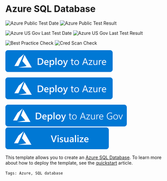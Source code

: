 # Azure SQL Database

![Azure Public Test Date](https://azurequickstartsservice.blob.core.windows.net/badges/101-sql-database/PublicLastTestDate.svg)
![Azure Public Test Result](https://azurequickstartsservice.blob.core.windows.net/badges/101-sql-database/PublicDeployment.svg)

![Azure US Gov Last Test Date](https://azurequickstartsservice.blob.core.windows.net/badges/101-sql-database/FairfaxLastTestDate.svg)
![Azure US Gov Last Test Result](https://azurequickstartsservice.blob.core.windows.net/badges/101-sql-database/FairfaxDeployment.svg)

![Best Practice Check](https://azurequickstartsservice.blob.core.windows.net/badges/101-sql-database/BestPracticeResult.svg)
![Cred Scan Check](https://azurequickstartsservice.blob.core.windows.net/badges/101-sql-database/CredScanResult.svg)

[![Deploy To Azure](https://raw.githubusercontent.com/Azure/azure-quickstart-templates/master/1-CONTRIBUTION-GUIDE/images/deploytoazure.svg?sanitize=true)](https://github.com/yochananrachamim/azure-quickstart-templates/blob/master/101-sql-database-Import/azuredeploy.json)

[![Deploy To Azure](https://raw.githubusercontent.com/Azure/azure-quickstart-templates/master/1-CONTRIBUTION-GUIDE/images/deploytoazure.svg?sanitize=true)](https://portal.azure.com/#create/Microsoft.Template/uri/https%3A%2F%2Fraw.githubusercontent.com%2FAzure%2Fazure-quickstart-templates%2Fmaster%2F101-sql-database%2Fazuredeploy.json)


[![Deploy To Azure US Gov](https://raw.githubusercontent.com/Azure/azure-quickstart-templates/master/1-CONTRIBUTION-GUIDE/images/deploytoazuregov.svg?sanitize=true)](https://portal.azure.us/#create/Microsoft.Template/uri/https%3A%2F%2Fraw.githubusercontent.com%2FAzure%2Fazure-quickstart-templates%2Fmaster%2F101-sql-database%2Fazuredeploy.json)
[![Visualize](https://raw.githubusercontent.com/Azure/azure-quickstart-templates/master/1-CONTRIBUTION-GUIDE/images/visualizebutton.svg?sanitize=true)](http://armviz.io/#/?load=https%3A%2F%2Fraw.githubusercontent.com%2FAzure%2Fazure-quickstart-templates%2Fmaster%2F101-sql-database%2Fazuredeploy.json)

This template allows you to create an [Azure SQL Database](https://docs.microsoft.com/azure/azure-sql/database/sql-database-paas-overview). To learn more about how to deploy the template, see the [quickstart](https://docs.microsoft.com/azure/azure-sql/database/single-database-create-arm-template-quickstart) article.

`Tags: Azure, SQL database`
